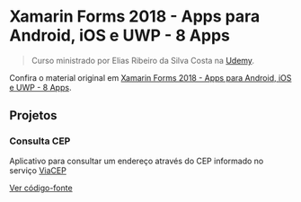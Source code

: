 # Xamarin Forms 2018 - Apps para Android, iOS e UWP - 8 Apps

> Curso ministrado por Elias Ribeiro da Silva Costa na [Udemy](https://www.udemy.com).

Confira o material original em [Xamarin Forms 2018 - Apps para Android, iOS e UWP - 8 Apps](https://www.udemy.com/course/xamarin-forms-2018-apps-para-android-ios-e-uwp-8-apps).

## Projetos

### Consulta CEP

Aplicativo para consultar um endereço através do CEP informado no serviço [ViaCEP](http://viacep.com.br/)

[Ver código-fonte](ConsultaCep)
